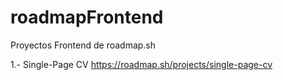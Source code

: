 # roadmapFrontend

Proyectos Frontend de roadmap.sh

1.- Single-Page CV
https://roadmap.sh/projects/single-page-cv

